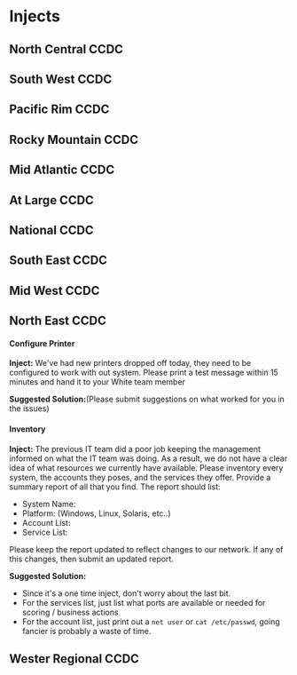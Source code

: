 # Injects

## North Central CCDC

## South West CCDC

## Pacific Rim CCDC

## Rocky Mountain CCDC

## Mid Atlantic CCDC

## At Large CCDC

## National CCDC

## South East CCDC

## Mid West CCDC

## North East CCDC

#### Configure Printer

**Inject:** We've had new printers dropped off today, they need to be configured to work with out system. Please print a test message within 15 minutes and hand it to your White team member

**Suggested Solution:**(Please submit suggestions on what worked for you in the issues)

#### Inventory

**Inject:** The previous IT team did a poor job keeping the management informed on what the IT team was doing. As a result, we do not have a clear idea of what resources we currently have available. Please inventory every system, the accounts they poses, and the services they offer. Provide a summary report of all that you find. The report should list:

- System Name:
- Platform: (Windows, Linux, Solaris, etc..)
- Account List:
- Service List:

Please keep the report updated to reflect changes to our network. If any of this changes, then submit an updated report.

**Suggested Solution:**
- Since it's a one time inject, don't worry about the last bit. 
- For the services list, just list what ports are available or needed for scoring / business actions
- For the account list, just print out a `net user` or `cat /etc/passwd`, going fancier is probably a waste of time.

## Wester Regional CCDC
